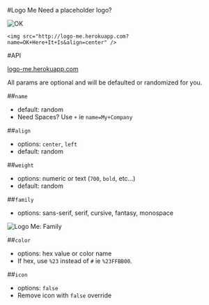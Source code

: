 #Logo Me
Need a placeholder logo? 

![OK](http://logo-me.herokuapp.com?name=OK+Here+It+Is&align=center)

```
<img src="http://logo-me.herokuapp.com?name=OK+Here+It+Is&align=center" />
```

#API

[logo-me.herokuapp.com](http://logo-me.herokuapp.com)

All params are optional and will be defaulted or randomized for you.

##`name`
  - default: random
  - Need Spaces? Use `+` ie `name=My+Company`

##`align` 
  - options: `center`, `left`
  - default: random

##`weight`
  - options: numeric or text (`700`, `bold`, etc...)
  - default: random

##`family`
  - options: sans-serif, serif, cursive, fantasy, monospace

![Logo Me: Family](http://logo-me.herokuapp.com?name=Papyrus&family=fantasy&color=purple)

##`color` 
  - options: hex value or color name
  - If hex, use `%23` instead of `#` ie `%23FFBB00`.  

##`icon`
  - options: `false`
  - Remove icon with `false` override  



